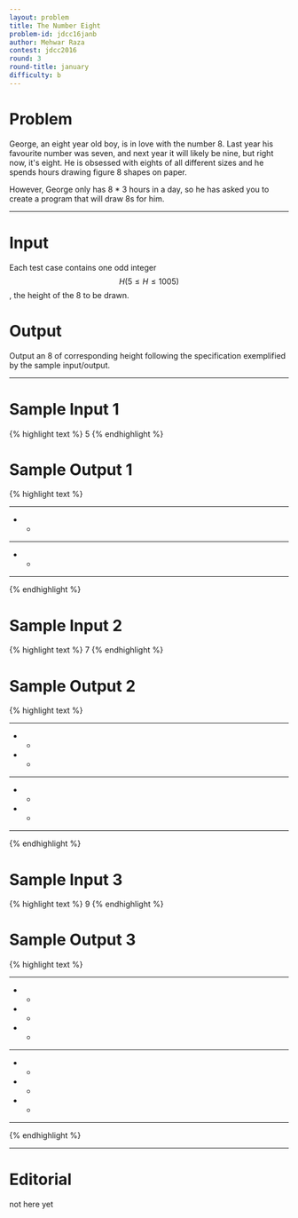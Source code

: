 ```yaml
---
layout: problem
title: The Number Eight
problem-id: jdcc16janb
author: Mehwar Raza
contest: jdcc2016
round: 3
round-title: january
difficulty: b
---
```


# Problem
George, an eight year old boy, is in love with the number 8. Last year his favourite number was seven, and next year it will likely be nine, but right now, it's eight. He is obsessed with eights of all different sizes and he spends hours drawing figure 8 shapes on paper.

However, George only has 8 * 3 hours in a day, so he has asked you to create a program that will draw 8s for him.

---

# Input
Each test case contains one odd integer $$H (5 \leq H \leq 1005)$$, the height of the 8 to be drawn.

# Output
Output an 8 of corresponding height following the specification exemplified by the sample input/output.

---

# Sample Input 1
{% highlight text %}
5
{% endhighlight %}

# Sample Output 1
{% highlight text %}
***
* *
***
* *
***
{% endhighlight %}

# Sample Input 2
{% highlight text %}
7
{% endhighlight %}

# Sample Output 2
{% highlight text %}
****
*  *
*  *
****
*  *
*  *
****
{% endhighlight %}

# Sample Input 3
{% highlight text %}
9
{% endhighlight %}

# Sample Output 3
{% highlight text %}
*****
*   *
*   *
*   *
*****
*   *
*   *
*   *
*****
{% endhighlight %}

---

# Editorial
not here yet